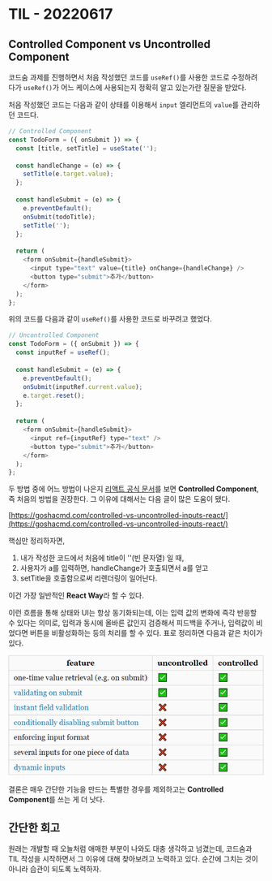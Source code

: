 # TIL - 20220617

## Controlled Component vs Uncontrolled Component

코드숨 과제를 진행하면서 처음 작성했던 코드를 `useRef()`를 사용한 코드로 수정하려다가 `useRef()`가 어느 케이스에 사용되는지 정확히 알고 있는가란 질문을 받았다.

처음 작성했던 코드는 다음과 같이 상태를 이용해서 `input` 엘리먼트의 `value`를 관리하던 코드다.

```javascript
// Controlled Component
const TodoForm = ({ onSubmit }) => {
  const [title, setTitle] = useState('');

  const handleChange = (e) => {
    setTitle(e.target.value);
  };

  const handleSubmit = (e) => {
    e.preventDefault();
    onSubmit(todoTitle);
    setTitle('');
  };

  return (
    <form onSubmit={handleSubmit}>
      <input type="text" value={title} onChange={handleChange} />
      <button type="submit">추가</button>
    </form>
  );
};
```

위의 코드를 다음과 같이 `useRef()`를 사용한 코드로 바꾸려고 했었다.

```javascript
// Uncontrolled Component
const TodoForm = ({ onSubmit }) => {
  const inputRef = useRef();

  const handleSubmit = (e) => {
    e.preventDefault();
    onSubmit(inputRef.current.value);
    e.target.reset();
  };

  return (
    <form onSubmit={handleSubmit}>
      <input ref={inputRef} type="text" />
      <button type="submit">추가</button>
    </form>
  );
};
```

두 방법 중에 어느 방법이 나은지 [리액트 공식 문서](https://ko.reactjs.org/docs/uncontrolled-components.html)를 보면 **Controlled Component**, 즉 처음의 방법을 권장한다. 그 이유에 대해서는 다음 글이 많은 도움이 됐다.

[https://goshacmd.com/controlled-vs-uncontrolled-inputs-react/](https://goshacmd.com/controlled-vs-uncontrolled-inputs-react/)

핵심만 정리하자면,

1.  내가 작성한 코드에서 처음에 title이 ''(빈 문자열) 일 때,
2.  사용자가 a를 입력하면, handleChange가 호출되면서 a를 얻고
3.  setTitle을 호출함으로써 리렌더링이 일어난다.

이건 가장 일반적인 **React Way**라 할 수 있다.

이런 흐름을 통해 상태와 UI는 항상 동기화되는데, 이는 입력 값의 변화에 즉각 반응할 수 있다는 의미로, 입력과 동시에 올바른 값인지 검증해서 피드백을 주거나, 입력값이 비었다면 버튼을 비활성화하는 등의 처리를 할 수 있다. 표로 정리하면 다음과 같은 차이가 있다.

![uncontrolled vs controlled](images/20220617-01.png)

결론은 매우 간단한 기능을 만드는 특별한 경우를 제외하고는 **Controlled Component**를 쓰는 게 더 낫다.

## 간단한 회고

원래는 개발할 때 오늘처럼 애매한 부분이 나와도 대충 생각하고 넘겼는데, 코드숨과 TIL 작성을 시작하면서 그 이유에 대해 찾아보려고 노력하고 있다. 순간에 그치는 것이 아니라 습관이 되도록 노력하자.
